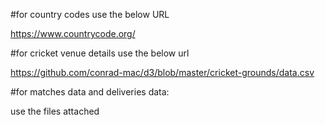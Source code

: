 #for country codes use the below URL

https://www.countrycode.org/

#for cricket venue details use the below url

https://github.com/conrad-mac/d3/blob/master/cricket-grounds/data.csv


#for matches data and deliveries data:

use the files attached